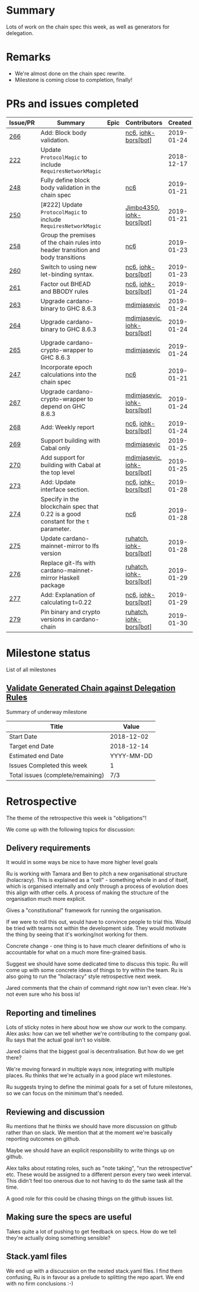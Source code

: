 # Summary

Lots of work on the chain spec this week, as well as generators for delegation.

# Remarks

- We're almost done on the chain spec rewrite.
- Milestone is coming close to completion, finally!

# PRs and issues completed

| Issue/PR | Summary | Epic | Contributors | Created | Finished | Comments|
|----------|---------|------|--------------|---------|----------|---------|
| [266](https://github.com/input-output-hk/cardano-chain/pull/266) | Add: Block body validation. | | [nc6](https://github.com/nc6), [iohk-bors[bot]](https://github.com/apps/iohk-bors) | 2019-01-24 | 2019-01-25 | |
| [222](https://github.com/input-output-hk/cardano-chain/issues/222) | Update `ProtocolMagic` to include `RequiresNetworkMagic` | | |2018-12-17 | 2019-01-24 | |
| [248](https://github.com/input-output-hk/cardano-chain/issues/248) | Fully define block body validation in the chain spec | | [nc6](https://github.com/nc6) | 2019-01-21 | 2019-01-30 | |
| [250](https://github.com/input-output-hk/cardano-chain/pull/250) | [#222] Update `ProtocolMagic` to include `RequiresNetworkMagic` | | [Jimbo4350](https://github.com/Jimbo4350), [iohk-bors[bot]](https://github.com/apps/iohk-bors) | 2019-01-21 | 2019-01-24 | |
| [258](https://github.com/input-output-hk/cardano-chain/issues/258) | Group the premises of the chain rules into header transition and body transitions | | [nc6](https://github.com/nc6) | 2019-01-23 | 2019-01-24 | |
| [260](https://github.com/input-output-hk/cardano-chain/pull/260) | Switch to using new let-binding syntax. | | [nc6](https://github.com/nc6), [iohk-bors[bot]](https://github.com/apps/iohk-bors) | 2019-01-23 | 2019-01-24 | |
| [261](https://github.com/input-output-hk/cardano-chain/pull/261) | Factor out BHEAD and BBODY rules | | [nc6](https://github.com/nc6), [iohk-bors[bot]](https://github.com/apps/iohk-bors) | 2019-01-24 | 2019-01-24 | |
| [263](https://github.com/input-output-hk/cardano-chain/issues/263) | Upgrade cardano-binary to GHC 8.6.3 | | [mdimjasevic](https://github.com/mdimjasevic) | 2019-01-24 | 2019-01-30 | |
| [264](https://github.com/input-output-hk/cardano-chain/pull/264) | Upgrade cardano-binary to GHC 8.6.3 | | [mdimjasevic](https://github.com/mdimjasevic), [iohk-bors[bot]](https://github.com/apps/iohk-bors) | 2019-01-24 | 2019-01-30 | |
| [265](https://github.com/input-output-hk/cardano-chain/issues/265) | Upgrade cardano-crypto-wrapper to GHC 8.6.3 | | [mdimjasevic](https://github.com/mdimjasevic) | 2019-01-24 | 2019-01-30 | |
| [247](https://github.com/input-output-hk/cardano-chain/issues/247) | Incorporate epoch calculations into the chain spec | | [nc6](https://github.com/nc6) | 2019-01-21 | 2019-01-24 | |
| [267](https://github.com/input-output-hk/cardano-chain/pull/267) | Upgrade cardano-crypto-wrapper to depend on GHC 8.6.3 | | [mdimjasevic](https://github.com/mdimjasevic), [iohk-bors[bot]](https://github.com/apps/iohk-bors) | 2019-01-24 | 2019-01-30 | |
| [268](https://github.com/input-output-hk/cardano-chain/pull/268) | Add: Weekly report | | [nc6](https://github.com/nc6), [iohk-bors[bot]](https://github.com/apps/iohk-bors) | 2019-01-24 | 2019-01-25 | |
| [269](https://github.com/input-output-hk/cardano-chain/issues/269) | Support building with Cabal only | | [mdimjasevic](https://github.com/mdimjasevic) | 2019-01-25 | 2019-01-25 | |
| [270](https://github.com/input-output-hk/cardano-chain/pull/270) | Add support for building with Cabal at the top level | | [mdimjasevic](https://github.com/mdimjasevic), [iohk-bors[bot]](https://github.com/apps/iohk-bors) | 2019-01-25 | 2019-01-25 | |
| [273](https://github.com/input-output-hk/cardano-chain/pull/273) | Add: Update interface section. | | [nc6](https://github.com/nc6), [iohk-bors[bot]](https://github.com/apps/iohk-bors) | 2019-01-28 | 2019-01-30 | |
| [274](https://github.com/input-output-hk/cardano-chain/issues/274) | Specify in the blockchain spec that 0.22 is a good constant for the `t` parameter. | | [nc6](https://github.com/nc6) | 2019-01-28 | 2019-01-30 | |
| [275](https://github.com/input-output-hk/cardano-chain/pull/275) | Update cardano-mainnet-mirror to lfs version | | [ruhatch](https://github.com/ruhatch), [iohk-bors[bot]](https://github.com/apps/iohk-bors) | 2019-01-28 | 2019-01-29 | |
| [276](https://github.com/input-output-hk/cardano-chain/pull/276) | Replace git-lfs with cardano-mainnet-mirror Haskell package | | [ruhatch](https://github.com/ruhatch), [iohk-bors[bot]](https://github.com/apps/iohk-bors) | 2019-01-29 | 2019-01-30 | |
| [277](https://github.com/input-output-hk/cardano-chain/pull/277) | Add: Explanation of calculating t=0.22 | | [nc6](https://github.com/nc6), [iohk-bors[bot]](https://github.com/apps/iohk-bors) | 2019-01-29 | 2019-01-30 | |
| [279](https://github.com/input-output-hk/cardano-chain/pull/279) | Pin binary and crypto versions in cardano-chain | | [ruhatch](https://github.com/ruhatch), [iohk-bors[bot]](https://github.com/apps/iohk-bors) | 2019-01-30 | 2019-01-30 | |

# Milestone status

List of all milestones

## [Validate Generated Chain against Delegation Rules](https://github.com/input-output-hk/cardano-chain/milestone/2)

Summary of underway milestone

| Title                             | Value      |
|-----------------------------------|------------|
| Start Date                        | 2018-12-02 |
| Target end Date                   | 2018-12-14 |
| Estimated end Date                | YYYY-MM-DD |
| Issues Completed this week        | 1          |
| Total issues (complete/remaining) | 7/3        |

# Retrospective

The theme of the retrospective this week is "obligations"!

We come up with the following topics for discussion:

## Delivery requirements

It would in some ways be nice to have more higher level goals

Ru is working with Tamara and Ben to pitch a new organisational structure
(holacracy). This is explained as a "cell" - something whole in and of itself,
which is organised internally and only through a process of evolution does this
align with other cells. A process of making the structure of the organisation
much more explicit.

Gives a "constitutional" framework for running the organisation.

If we were to roll this out, would have to convince people to trial this. Would
be tried with teams not within the development side. They would motivate the
thing by seeing that it's working/not working for them.

Concrete change - one thing is to have much clearer definitions of who is
accountable for what on a much more fine-grained basis.

Suggest we should have some dedicated time to discuss this topic. Ru will come
up with some concrete ideas of things to try within the team. Ru is also going
to run the "holacracy" style retrospective next week.

Jared comments that the chain of command right now isn't even clear. He's not
even sure who his boss is!

## Reporting and timelines

Lots of sticky notes in here about how we show our work to the company. Alex
asks: how can we tell whether we're contributing to the company goal. Ru says
that the actual goal isn't so visible.

Jared claims that the biggest goal is decentralisation. But how do we get there?

We're moving forward in multiple ways now, integrating with multiple places. Ru
thinks that we're actually in a good place wrt milestones.

Ru suggests trying to define the minimal goals for a set of future milestones,
so we can focus on the minimum that's needed.

## Reviewing and discussion

Ru mentions that he thinks we should have more discussion on github rather than
on slack. We mention that at the moment we're basically reporting outcomes on
github.

Maybe we should have an explicit responsibility to write things up on github.

Alex talks about rotating roles, such as "note taking", "run the retrospective"
etc. These would be assigned to a different person every two week interval. This
didn't feel too onerous due to not having to do the same task all the time.

A good role for this could be chasing things on the github issues list.

## Making sure the specs are useful

Takes quite a lot of pushing to get feedback on specs. How do we tell they're
actually doing something sensible?

## Stack.yaml files

We end up with a discucssion on the nested stack.yaml files. I find them
confusing, Ru is in favour as a prelude to splitting the repo apart. We end with
no firm conclusions :-)
